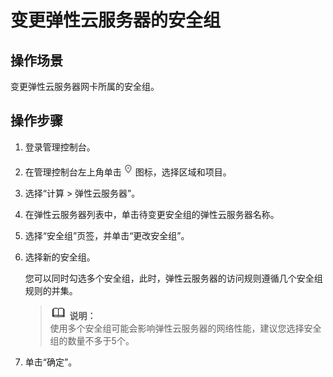 # 变更弹性云服务器的安全组<a name="SecurityGroup_0006"></a>

## 操作场景<a name="section181956227265"></a>

变更弹性云服务器网卡所属的安全组。

## 操作步骤<a name="section15810103716296"></a>

1.  登录管理控制台。
2.  在管理控制台左上角单击![](figures/icon-region.png)图标，选择区域和项目。
3.  选择“计算 \> 弹性云服务器”。
4.  在弹性云服务器列表中，单击待变更安全组的弹性云服务器名称。
5.  选择“安全组”页签，并单击“更改安全组”。
6.  选择新的安全组。

    您可以同时勾选多个安全组，此时，弹性云服务器的访问规则遵循几个安全组规则的并集。

    >![](public_sys-resources/icon-note.gif) **说明：**   
    >使用多个安全组可能会影响弹性云服务器的网络性能，建议您选择安全组的数量不多于5个。  

7.  单击“确定”。

